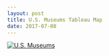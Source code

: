 ```yaml
---
layout: post
title: U.S. Museums Tableau Map
date: 2017-07-08
---
```


<div class='tableauPlaceholder' id='viz1499523891154' style='position: relative'><noscript><a href='#'><img alt='U.S. Museums ' src='https:&#47;&#47;public.tableau.com&#47;static&#47;images&#47;U_&#47;U_S_MuseumsIMLS&#47;U_S_Museums&#47;1_rss.png' style='border: none' /></a></noscript><object class='tableauViz' style='display:none;'><param name='host_url' value='https%3A%2F%2Fpublic.tableau.com%2F' /> <param name='site_root' value='' /><param name='name' value='U_S_MuseumsIMLS&#47;U_S_Museums' /><param name='tabs' value='no' /><param name='toolbar' value='yes' /><param name='static_image' value='https:&#47;&#47;public.tableau.com&#47;static&#47;images&#47;U_&#47;U_S_MuseumsIMLS&#47;U_S_Museums&#47;1.png' /> <param name='animate_transition' value='yes' /><param name='display_static_image' value='yes' /><param name='display_spinner' value='yes' /><param name='display_overlay' value='yes' /><param name='display_count' value='yes' /></object></div>
<script type='text/javascript'>
    var divElement = document.getElementById('viz1499523891154');
    var vizElement = divElement.getElementsByTagName('object')[0];
    vizElement.style.width = '100%';
    vizElement.style.height = (divElement.offsetWidth * 0.75) + 'px';
    var scriptElement = document.createElement('script');
    scriptElement.src = 'https://public.tableau.com/javascripts/api/viz_v1.js';
    vizElement.parentNode.insertBefore(scriptElement, vizElement);
</script>
